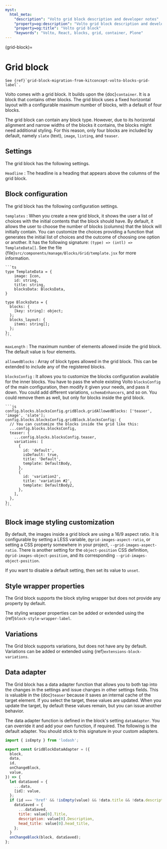 ```yaml
---
myst:
  html_meta:
    "description": "Volto grid block description and developer notes"
    "property=og:description": "Volto grid block description and developer notes"
    "property=og:title": "Volto grid block"
    "keywords": "Volto, React, blocks, grid, container, Plone"
---
```


(grid-block)=

# Grid block

```{versionadded} Volto 17.0.0-alpha.16
See {ref}`grid-block-migration-from-kitconcept-volto-blocks-grid-label`.
```

Volto comes with a grid block.
It builds upon the {doc}`container`.
It is a block that contains other blocks.
The grid block uses a fixed horizontal layout with a configurable maximum number of blocks, with a default of four blocks.

The grid block can contain any block type.
However, due to its horizontal alignment and narrow widths of the blocks it contains, the blocks might need additional styling.
For this reason, only four blocks are included by default, namely `slate` (text), `image`, `listing`, and `teaser`.


## Settings

The grid block has the following settings.

`Headline`
:   The headline is a heading that appears above the columns of the grid block.


## Block configuration

The grid block has the following configuration settings.

`templates`
:   When you create a new grid block, it shows the user a list of choices with the initial contents that the block should have.
    By default, it allows the user to choose the number of blocks (columns) that the block will initially contain.
    You can customize the choices providing a function that generates the initial list of choices and the outcome of choosing one option or another.
    It has the following signature: `(type) => (intl) => TemplateData[]`.
    See the file {file}`src/components/manage/Blocks/Grid/template.jsx` for more information.

    ```ts
    type TemplateData = {
        image: Icon,
        id: string,
        title: string,
        blocksData: BlocksData,
    }

    type BlocksData = {
      blocks: {
        [key: string]: object;
      };
      blocks_layout: {
        items: string[];
      };
    };
    ```

`maxLength`
:   The maximum number of elements allowed inside the grid block.
    The default value is four elements.

`allowedBlocks`
:   Array of block types allowed in the grid block.
    This can be extended to include any of the registered blocks.

`blocksConfig`
:   It allows you to customize the blocks configuration available for the inner blocks.
    You have to pass the whole existing Volto `blocksConfig` of the main configuration, then modify it given your needs, and pass it down.
    You could add different variations, `schemaEnhancers`, and so on.
    You could remove them as well, but only for blocks inside the grid block.

    ```js
    config.blocks.blocksConfig.gridBlock.gridAllowedBlocks: ['teaser', 'image', 'slate'];
    config.blocks.blocksConfig.gridBlock.blocksConfig: {
      // You can customize the blocks inside the grid like this:
      ...config.blocks.blocksConfig,
      teaser: {
        ...config.blocks.blocksConfig.teaser,
        variations: [
          {
            id: 'default',
            isDefault: true,
            title: 'Default',
            template: DefaultBody,
          },
          {
            id: 'variation2',
            title: 'variation #2',
            template: DefaultBody2,
          },
        ],
      },
    };
    ```

## Block image styling customization

By default, the images inside a grid block are using a 16/9 aspect ratio.
It is configurable by setting a LESS variable, `@grid-images-aspect-ratio`, or setting a CSS property somewhere in your project, `--grid-images-aspect-ratio`.
There is another setting for the `object-position` CSS definition, `@grid-images-object-position`, and its corresponding `--grid-images-object-position`.

If you want to disable a default setting, then set its value to `unset`.

## Style wrapper properties

The Grid block supports the block styling wrapper but does not provide any property by default.

The styling wrapper properties can be added or extended using the {ref}`block-style-wrapper-label`.


## Variations

The Grid block supports variations, but does not have any by default.
Variations can be added or extended using {ref}`extensions-block-variations`.

## Data adapter

The Grid block has a data adapter function that allows you to both tap into the changes in the settings and issue changes in other settings fields.
This is valuable in the {doc}`teaser` because it saves an internal cache of the target element.
If you select the target, these values are updated.
When you update the target, by default these values remain, but you can issue another behavior.

The data adapter function is defined in the block's setting `dataAdapter`.
You can override it and add your own function, if required.
The following is the default adapter.
You should stick to this signature in your custom adapters.

```js
import { isEmpty } from 'lodash';

export const GridBlockDataAdapter = ({
  block,
  data,
  id,
  onChangeBlock,
  value,
}) => {
  let dataSaved = {
    ...data,
    [id]: value,
  };
  if (id === 'href' && !isEmpty(value) && !data.title && !data.description) {
    dataSaved = {
      ...dataSaved,
      title: value[0].Title,
      description: value[0].Description,
      head_title: value[0].head_title,
    };
  }
  onChangeBlock(block, dataSaved);
};
```
